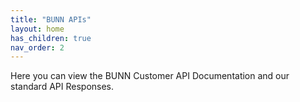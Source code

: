 ```yaml
---
title: "BUNN APIs"
layout: home
has_children: true
nav_order: 2
---
```


Here you can view the BUNN Customer API Documentation and our standard API Responses.
